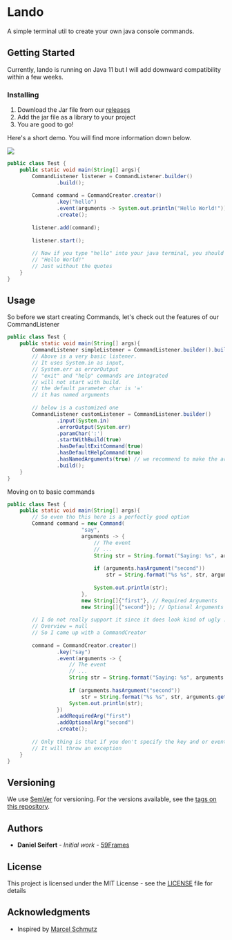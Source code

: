 # Lando

A simple terminal util to create your own java console commands.

## Getting Started

Currently, lando is running on Java 11 but I will add downward compatibility within a few weeks.

### Installing

1. Download the Jar file from our [releases](https://github.com/59Frames/59frames.ds.lando/releases)
2. Add the jar file as a library to your project
3. You are good to go!

Here's a short demo. You will find more information down below.

![](assets/Lando_Home.gif)

```java
public class Test {
    public static void main(String[] args){
        CommandListener listener = CommandListener.builder()
                .build();
        
        Command command = CommandCreator.creator()
                .key("hello")
                .event(arguments -> System.out.println("Hello World!"))
                .create();
        
        listener.add(command);
        
        listener.start();
        
        // Now if you type "hello" into your java terminal, you should simply see
        // "Hello World!"
        // Just without the quotes
    }
}
```

## Usage

So before we start creating Commands, let's check out the features of our CommandListener
```java
public class Test {
    public static void main(String[] args){
        CommandListener simpleListener = CommandListener.builder().build(); 
        // Above is a very basic listener.
        // It uses System.in as input,
        // System.err as errorOutput
        // "exit" and "help" commands are integrated
        // will not start with build.
        // the default parameter char is '='
        // it has named arguments
        
        // below is a customized one
        CommandListener customListener = CommandListener.builder()
                .input(System.in)
                .errorOutput(System.err)
                .paramChar(':')
                .startWithBuild(true)
                .hasDefaultExitCommand(true)
                .hasDefaultHelpCommand(true)
                .hasNamedArguments(true) // we recommend to make the arguments named
                .build();
    }
}
```

Moving on to basic commands

````java
public class Test {
    public static void main(String[] args){
        // So even tho this here is a perfectly good option
        Command command = new Command(
                        "say",
                        arguments -> {
                            // The event
                            // ...
                            String str = String.format("Saying: %s", arguments.getArgument("first"));
        
                            if (arguments.hasArgument("second"))
                                str = String.format("%s %s", str, arguments.getArgument("second"));
        
                            System.out.println(str);
                        },
                        new String[]{"first"}, // Required Arguments
                        new String[]{"second"}); // Optional Arguments
                        
        // I do not really support it since it does look kind of ugly ...
        // Overview = null
        // So I came up with a CommandCreator
        
        command = CommandCreator.creator()
                .key("say")
                .event(arguments -> {
                    // The event
                    // ...
                    String str = String.format("Saying: %s", arguments.getArgument("first"));
        
                    if (arguments.hasArgument("second"))
                        str = String.format("%s %s", str, arguments.getArgument("second"));
                    System.out.println(str);
                })
                .addRequiredArg("first")
                .addOptionalArg("second")
                .create();
        
        // Only thing is that if you don't specify the key and or event,
        // It will throw an exception
    }
}
````

## Versioning

We use [SemVer](http://semver.org/) for versioning. For the versions available, see the [tags on this repository](https://github.com/59Frames/59frames.ds.lando/tags). 

## Authors

* **Daniel Seifert** - *Initial work* - [59Frames](https://github.com/59Frames)

## License

This project is licensed under the MIT License - see the [LICENSE](LICENSE) file for details

## Acknowledgments

* Inspired by [Marcel Schmutz](https://github.com/schmarcel02/ConsoleUtil)
